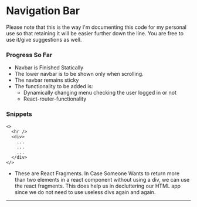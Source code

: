 # Navigation Bar

Please note that this is the way I'm documenting this code for my personal use so that retaining it will be easier further down the line. You are free to use it/give suggestions as well.

### Progress So Far

- Navbar is Finished Statically
- The lower navbar is to be shown only when scrolling.
- The navbar remains sticky
- The functionality to be added is:
  - Dynamically changing menu checking the user logged in or not
  - React-router-functionality

### Snippets

    <>
      <hr />
      <div>
        ...
        ...
        ...
      </div>
    </>

- These are React Fragments. In Case Someone Wants to return more than two elements in a react component without using a div, we can use the react fragments. This does help us in decluttering our HTML app since we do not need to use useless divs again and again.

<hr />
